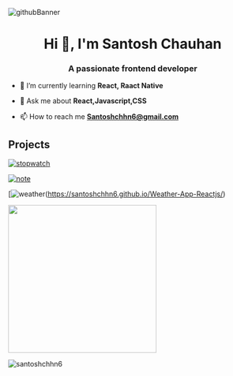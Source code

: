 ![githubBanner](https://user-images.githubusercontent.com/102342620/217224975-6f46fe4b-c209-4999-9656-8fdeca51bb57.png)

<h1 align="center">Hi 👋, I'm Santosh Chauhan</h1>
<h3 align="center">A passionate frontend developer</h3>


- 🌱 I’m currently learning **React, Raact Native**

- 💬 Ask me about **React,Javascript,CSS**

- 📫 How to reach me **Santoshchhn6@gmail.com**

## Projects

[![stopwatch](https://user-images.githubusercontent.com/102342620/228027205-ee8ed05c-14c5-4520-9cd6-5b3ff0a57df4.png)](https://santoshchhn6.github.io/Clock-Timer-Stopwatch-Reactjs/)

[![note](https://user-images.githubusercontent.com/102342620/228027264-e65e5ec6-c76f-4793-be60-06578b393d1c.png)](https://santoshchhn6.github.io/Notes-Reactjs/)

[![weather](https://user-images.githubusercontent.com/102342620/228027286-abe998d8-7c5d-4e2a-8ad9-fe449554e564.png)(https://santoshchhn6.github.io/Weather-App-Reactjs/)

[<img src='https://user-images.githubusercontent.com/102342620/228027347-62746e1a-ee83-4f3b-a356-997e6270aae0.png' width='300'/>](https://github.com/santoshchhn6/Ecommerce-React-Native)

<p><img align="center" src="https://github-readme-streak-stats.herokuapp.com/?user=santoshchhn6&" alt="santoshchhn6" /></p>
